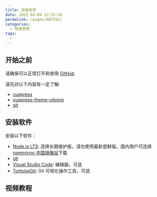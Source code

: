 ```yaml
---
title: 安装软件
date: 2022-03-09 12:55:56
permalink: /pages/b8f291/
categories:
  - 快速使用
tags:
  -
---
```


<!-- more -->

## 开始之前

请确保可以正常打开和使用 [GitHub](https://github.com)

请先对以下内容有一定了解:

- [vuepress](https://v1.vuepress.vuejs.org)
- [vuepress-theme-vdoing](https://doc.xugaoyi.com/)
- [git](https://git-scm.com/)

## 安装软件

安装以下软件：

- [Node.js LTS](https://nodejs.org/zh-cn/): 选择长期维护版，请勿使用最新尝鲜版，国内用户可选择[npmmirror 中国镜像站](https://registry.npmmirror.com/binary.html?path=node/latest-v16.x/)下载
- [git](https://git-scm.com/)
- [Visual Studio Code](https://code.visualstudio.com/): 编辑器，可选
- [TortoiseGit](https://tortoisegit.org/): Git 可视化操作工具，可选

## 视频教程

<Artplayer :src="{url:'https://user-images.githubusercontent.com/26868745/161530488-964dbb22-0dc8-44c5-a630-da3b17c190f6.mp4'}" />
